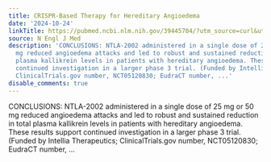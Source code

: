 ```yaml
---
title: CRISPR-Based Therapy for Hereditary Angioedema
date: '2024-10-24'
linkTitle: https://pubmed.ncbi.nlm.nih.gov/39445704/?utm_source=curl&utm_medium=rss&utm_campaign=pubmed-2&utm_content=1LIK-026Y9bjRE4xDQ231BSa89BnY4O2Rfi-9WXQd8C31C6cqE&fc=20211015124055&ff=20241025210305&v=2.18.0.post9+e462414
source: N Engl J Med
description: 'CONCLUSIONS: NTLA-2002 administered in a single dose of 25 mg or 50
  mg reduced angioedema attacks and led to robust and sustained reduction in total
  plasma kallikrein levels in patients with hereditary angioedema. These results support
  continued investigation in a larger phase 3 trial. (Funded by Intellia Therapeutics;
  ClinicalTrials.gov number, NCT05120830; EudraCT number, ...'
disable_comments: true
---
```

CONCLUSIONS: NTLA-2002 administered in a single dose of 25 mg or 50 mg reduced angioedema attacks and led to robust and sustained reduction in total plasma kallikrein levels in patients with hereditary angioedema. These results support continued investigation in a larger phase 3 trial. (Funded by Intellia Therapeutics; ClinicalTrials.gov number, NCT05120830; EudraCT number, ...